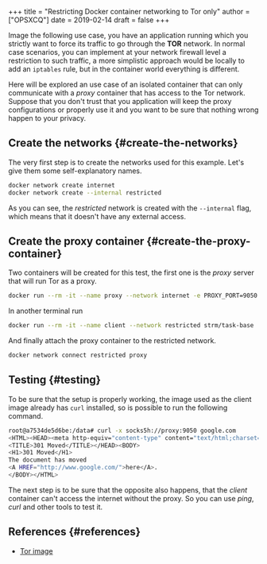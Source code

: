 +++
title = "Restricting Docker container networking to Tor only"
author = ["OPSXCQ"]
date = 2019-02-14
draft = false
+++

Image the following use case, you have an application running which you strictly
want to force its traffic to go through the **TOR** network. In normal case
scenarios, you can implement at your network firewall level a restriction to
such traffic, a more simplistic approach would be locally to add an `iptables`
rule, but in the container world everything is different.

<!--more-->

Here will be explored an use case of an isolated container that can only
communicate with a _proxy_ container that has access to the Tor network. Suppose
that you don't trust that you application will keep the proxy configurations or
properly use it and you want to be sure that nothing wrong happen to your
privacy.


## Create the networks {#create-the-networks}

The very first step is to create the networks used for this example. Let's give
them some self-explanatory names.

```bash
docker network create internet
docker network create --internal restricted
```

As you can see, the _restricted_ network is created with the `--internal` flag,
which means that it doesn't have any external access.


## Create the proxy container {#create-the-proxy-container}

Two containers will be created for this test, the first one is the _proxy_ server
that will run Tor as a proxy.

```bash
docker run --rm -it --name proxy --network internet -e PROXY_PORT=9050 strm/tor
```

In another terminal run

```bash
docker run --rm -it --name client --network restricted strm/task-base
```

And finally attach the proxy container to the restricted network.

```bash
docker network connect restricted proxy
```


## Testing {#testing}

To be sure that the setup is properly working, the image used as the client
image already has `curl` installed, so is possible to run the following command.

```bash
root@a7534de5d6be:/data# curl -x socks5h://proxy:9050 google.com
<HTML><HEAD><meta http-equiv="content-type" content="text/html;charset=utf-8">
<TITLE>301 Moved</TITLE></HEAD><BODY>
<H1>301 Moved</H1>
The document has moved
<A HREF="http://www.google.com/">here</A>.
</BODY></HTML>
```

The next step is to be sure that the opposite also happens, that the _client_
container can't access the internet without the proxy. So you can use _ping_, _curl_
and other tools to test it.


## References {#references}

-   [Tor image](https://github.com/opsxcq/docker-tor)
